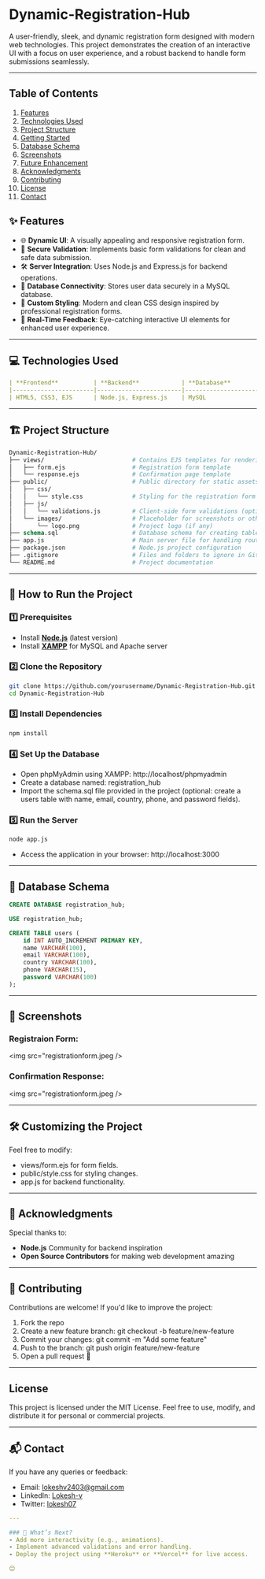 # **Dynamic-Registration-Hub**
A user-friendly, sleek, and dynamic registration form designed with modern web technologies. This project demonstrates the creation of an interactive UI with a focus on user experience, and a robust backend to handle form submissions seamlessly.

---
## **Table of Contents**
1. [Features](#fea)
2. [Technologies Used](#tec)
3. [Project Structure](#pro)
4. [Getting Started](#how)
5. [Database Schema](#dat)
6. [Screenshots](#scr)
7. [Future Enhancement](#fut)
8. [Acknowledgments](#ack)
9. [Contributing](#con)
10. [License](#lic)
11. [Contact](#cont)

## ✨ **Features** <a name="fea"></a>

- 🌐 **Dynamic UI**:
  A visually appealing and responsive registration form.
- 🔐 **Secure Validation**: Implements basic form validations for clean and safe data submission.
- 🛠️ **Server Integration**: Uses Node.js and Express.js for backend operations.
- 📄 **Database Connectivity**: Stores user data securely in a MySQL database.
- 🌟 **Custom Styling**: Modern and clean CSS design inspired by professional registration forms.
- 🚀 **Real-Time Feedback**: Eye-catching interactive UI elements for enhanced user experience.

---
## 💻 **Technologies Used** <a name="tec"></a>

```yaml
| **Frontend**          | **Backend**            | **Database**          |
|-----------------------|------------------------|-----------------------|
| HTML5, CSS3, EJS      | Node.js, Express.js    | MySQL                 |
```
---

## 🏗️ **Project Structure** <a name="pro"></a>

```graphql
Dynamic-Registration-Hub/
├── views/                         # Contains EJS templates for rendering pages
│   ├── form.ejs                   # Registration form template
│   └── response.ejs               # Confirmation page template
├── public/                        # Public directory for static assets
│   ├── css/
│   │   └── style.css              # Styling for the registration form
│   ├── js/
│   │   └── validations.js         # Client-side form validations (optional)
│   └── images/                    # Placeholder for screenshots or other images
│       └── logo.png               # Project logo (if any)
├── schema.sql                     # Database schema for creating tables
├── app.js                         # Main server file for handling routes
├── package.json                   # Node.js project configuration
├── .gitignore                     # Files and folders to ignore in Git
└── README.md                      # Project documentation
```

---


## 🚀 **How to Run the Project** <a name="how"></a>

### 1️⃣ Prerequisites
- Install **[Node.js](https://nodejs.org/)** (latest version)
- Install **[XAMPP](https://www.apachefriends.org/)** for MySQL and Apache server

### 2️⃣ Clone the Repository
```bash
git clone https://github.com/yourusername/Dynamic-Registration-Hub.git
cd Dynamic-Registration-Hub
```

### 3️⃣ Install Dependencies
```bash
npm install
```

### 4️⃣ Set Up the Database
* Open phpMyAdmin using XAMPP: http://localhost/phpmyadmin
* Create a database named: registration_hub
* Import the schema.sql file provided in the project (optional: create a users table with name, email, country, phone, and password fields).

### 5️⃣ Run the Server
```bash
node app.js
```
* Access the application in your browser: http://localhost:3000
---


## 📂 **Database Schema** <a name="dat"></a>
```sql
CREATE DATABASE registration_hub;

USE registration_hub;

CREATE TABLE users (
    id INT AUTO_INCREMENT PRIMARY KEY,
    name VARCHAR(100),
    email VARCHAR(100),
    country VARCHAR(100),
    phone VARCHAR(15),
    password VARCHAR(100)
);
```

---

## 🎨 **Screenshots** <a name="scr"></a>
### Registraion Form:
<img src="registrationform.jpeg />
### Confirmation Response:
<img src="registrationform.jpeg />

---
## 🛠️ **Customizing the Project** <a name="fut"></a>
Feel free to modify:

* views/form.ejs for form fields.
* public/style.css for styling changes.
* app.js for backend functionality.
---


## 🙌 **Acknowledgments** <a name="ack"></a>
Special thanks to:

* **Node.js** Community for backend inspiration
* **Open Source Contributors** for making web development amazing
---

## 🤝 **Contributing** <a name="con"></a>

Contributions are welcome! If you'd like to improve the project:

1. Fork the repo
2. Create a new feature branch: git checkout -b feature/new-feature
3. Commit your changes: git commit -m "Add some feature"
4. Push to the branch: git push origin feature/new-feature
5. Open a pull request 🚀

---

## **License** <a name="lic"></a>

This project is licensed under the MIT License. Feel free to use, modify, and distribute it for personal or commercial projects.

---


## 📬 **Contact** <a name="cont"></a>
If you have any queries or feedback:
* Email: lokeshv2403@gmail.com
* LinkedIn: [Lokesh-v](https://www.linkedin.com/in/lokesh-v-13873a284?utm_source=share&utm_campaign=share_via&utm_content=profile&utm_medium=android_app)
* Twitter: [lokesh07](https://x.com/me_lokesh07)
```yaml
---

### 🎯 What’s Next?
- Add more interactivity (e.g., animations).
- Implement advanced validations and error handling.
- Deploy the project using **Heroku** or **Vercel** for live access.  

😊
```



